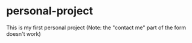 # personal-project
This is my first personal project (Note: the "contact me" part of the form doesn't work)
